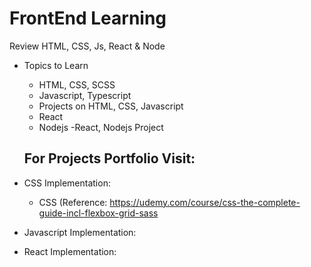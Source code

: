 # FrontEnd Learning

Review HTML, CSS, Js, React & Node

- Topics to Learn
  - HTML, CSS, SCSS
  - Javascript, Typescript
  - Projects on HTML, CSS, Javascript
  - React
  - Nodejs
  -React, Nodejs Project
  
  For Projects Portfolio Visit:
    - 
  
 - CSS Implementation:
   - CSS (Reference: https://udemy.com/course/css-the-complete-guide-incl-flexbox-grid-sass
   
 - Javascript Implementation:
 
 - React Implementation:

